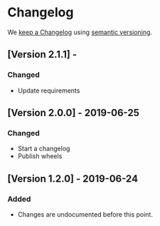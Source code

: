 # Changelog

We [keep a Changelog](https://keepachangelog.com/en/1.0.0/) using [semantic versioning](https://semver.org/spec/v2.0.0.html).


## [Version 2.1.1] -

### Changed
* Update requirements


## [Version 2.0.0] - 2019-06-25

### Changed
* Start a changelog
* Publish wheels


## [Version 1.2.0] - 2019-06-24

### Added 
* Changes are undocumented before this point. 
